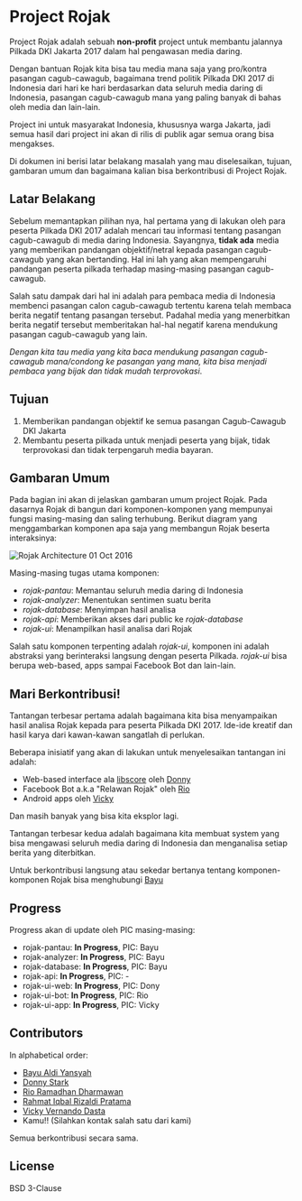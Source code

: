 # Project Rojak

Project Rojak adalah sebuah **non-profit** project untuk membantu
jalannya Pilkada DKI Jakarta 2017 dalam hal pengawasan media daring.

Dengan bantuan Rojak kita bisa tau media mana saja yang pro/kontra
pasangan cagub-cawagub, bagaimana trend politik Pilkada DKI 2017 di
Indonesia dari hari ke hari berdasarkan data seluruh media daring di
Indonesia, pasangan cagub-cawagub mana yang paling banyak di bahas
oleh media dan lain-lain.

Project ini untuk masyarakat Indonesia, khususnya warga Jakarta, jadi
semua hasil dari project ini akan di rilis di publik agar semua orang
bisa mengakses.

Di dokumen ini berisi latar belakang masalah yang mau diselesaikan,
tujuan, gambaran umum dan bagaimana kalian bisa berkontribusi di
Project Rojak.


## Latar Belakang

Sebelum memantapkan pilihan nya, hal pertama yang di lakukan oleh para
peserta Pilkada DKI 2017 adalah mencari tau informasi tentang pasangan
cagub-cawagub di media daring Indonesia. Sayangnya, **tidak ada** media
yang memberikan pandangan objektif/netral kepada pasangan cagub-cawagub
yang akan bertanding. Hal ini lah yang akan mempengaruhi pandangan
peserta pilkada terhadap masing-masing pasangan cagub-cawagub.

Salah satu dampak dari hal ini adalah para pembaca media di Indonesia
membenci pasangan calon cagub-cawagub tertentu karena telah membaca
berita negatif tentang pasangan tersebut. Padahal media yang menerbitkan
berita negatif tersebut memberitakan hal-hal negatif karena mendukung
pasangan cagub-cawagub yang lain.

*Dengan kita tau media yang kita baca mendukung pasangan cagub-cawagub
mana/condong ke pasangan yang mana, kita bisa menjadi pembaca yang bijak
dan tidak mudah terprovokasi*.

## Tujuan

1. Memberikan pandangan objektif ke semua pasangan Cagub-Cawagub DKI Jakarta
2. Membantu peserta pilkada untuk menjadi peserta yang bijak, tidak
   terprovokasi dan tidak terpengaruh media bayaran.

## Gambaran Umum

Pada bagian ini akan di jelaskan gambaran umum project Rojak. Pada dasarnya
Rojak di bangun dari komponen-komponen yang mempunyai fungsi masing-masing dan
saling terhubung. Berikut diagram yang menggambarkan komponen apa saja yang
membangun Rojak beserta interaksinya:

![Rojak Architecture 01 Oct 2016](./rojak-architecture.jpg)


Masing-masing tugas utama komponen:

* *rojak-pantau*: Memantau seluruh media daring di Indonesia
* *rojak-analyzer*: Menentukan sentimen suatu berita
* *rojak-database*: Menyimpan hasil analisa
* *rojak-api*: Memberikan akses dari public ke *rojak-database*
* *rojak-ui*: Menampilkan hasil analisa dari Rojak

Salah satu komponen terpenting adalah *rojak-ui*, komponen ini adalah
abstraksi yang berinteraksi langsung dengan peserta Pilkada. *rojak-ui*
bisa berupa web-based, apps sampai Facebook Bot dan lain-lain.

## Mari Berkontribusi!

Tantangan terbesar pertama adalah bagaimana kita bisa menyampaikan hasil
analisa Rojak kepada para peserta Pilkada DKI 2017. Ide-ide kreatif dan
hasil karya dari kawan-kawan sangatlah di perlukan.

Beberapa inisiatif yang akan di lakukan untuk menyelesaikan tantangan ini
adalah:

* Web-based interface ala [libscore](https://libscore.com) oleh
  [Donny](https://www.facebook.com/DonnyStaark)
* Facebook Bot a.k.a "Relawan Rojak" oleh [Rio](https://www.facebook.com/riordhn)
* Android apps oleh [Vicky](https://www.facebook.com/vickyvernandodasta)

Dan masih banyak yang bisa kita eksplor lagi.

Tantangan terbesar kedua adalah bagaimana kita membuat system yang bisa
mengawasi seluruh media daring di Indonesia dan menganalisa setiap berita
yang diterbitkan.

Untuk berkontribusi langsung atau sekedar bertanya tentang komponen-komponen
Rojak bisa menghubungi [Bayu](https://www.facebook.com/bayualdiyansyah)

## Progress

Progress akan di update oleh PIC masing-masing:

* rojak-pantau: **In Progress**, PIC: Bayu
* rojak-analyzer: **In Progress**, PIC: Bayu
* rojak-database: **In Progress**, PIC: Bayu
* rojak-api: **In Progress**, PIC: -
* rojak-ui-web: **In Progress**, PIC: Dony
* rojak-ui-bot: **In Progress**, PIC: Rio
* rojak-ui-app: **In Progress**, PIC: Vicky

## Contributors

In alphabetical order:

* [Bayu Aldi Yansyah](https://www.facebook.com/bayualdiyansyah)
* [Donny Stark](https://www.facebook.com/DonnyStaark)
* [Rio Ramadhan Dharmawan](https://www.facebook.com/riordhn)
* [Rahmat Iqbal Rizaldi Pratama](https://www.facebook.com/rahmat.iqbal13)
* [Vicky Vernando Dasta](https://www.facebook.com/vickyvernandodasta)
* Kamu!! (Silahkan kontak salah satu dari kami)

Semua berkontribusi secara sama.

## License

BSD 3-Clause
